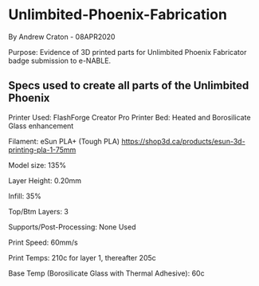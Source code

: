 # Unlimbited-Phoenix-Fabrication
By Andrew Craton - 08APR2020

Purpose: Evidence of 3D printed parts for Unlimbited Phoenix Fabricator badge submission to e-NABLE.

Specs used to create all parts of the Unlimbited Phoenix
--------------------------------------------------------
Printer Used: FlashForge Creator Pro
Printer Bed: Heated and Borosilicate Glass enhancement

Filament: eSun PLA+ (Tough PLA) https://shop3d.ca/products/esun-3d-printing-pla-1-75mm

Model size: 135%

Layer Height: 0.20mm

Infill: 35%

Top/Btm Layers: 3

Supports/Post-Processing: None Used

Print Speed: 60mm/s

Print Temps: 210c for layer 1, thereafter 205c

Base Temp (Borosilicate Glass with Thermal Adhesive): 60c



